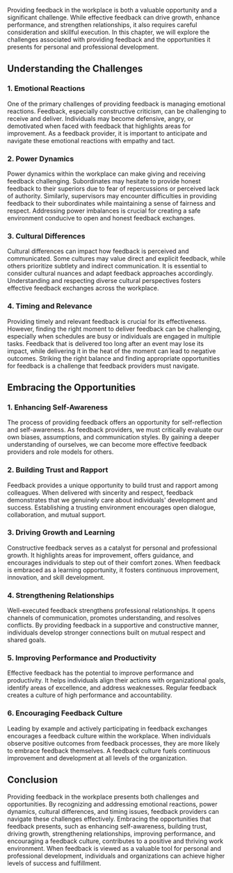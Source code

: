 
Providing feedback in the workplace is both a valuable opportunity and a significant challenge. While effective feedback can drive growth, enhance performance, and strengthen relationships, it also requires careful consideration and skillful execution. In this chapter, we will explore the challenges associated with providing feedback and the opportunities it presents for personal and professional development.

Understanding the Challenges
----------------------------

### **1. Emotional Reactions**

One of the primary challenges of providing feedback is managing emotional reactions. Feedback, especially constructive criticism, can be challenging to receive and deliver. Individuals may become defensive, angry, or demotivated when faced with feedback that highlights areas for improvement. As a feedback provider, it is important to anticipate and navigate these emotional reactions with empathy and tact.

### **2. Power Dynamics**

Power dynamics within the workplace can make giving and receiving feedback challenging. Subordinates may hesitate to provide honest feedback to their superiors due to fear of repercussions or perceived lack of authority. Similarly, supervisors may encounter difficulties in providing feedback to their subordinates while maintaining a sense of fairness and respect. Addressing power imbalances is crucial for creating a safe environment conducive to open and honest feedback exchanges.

### **3. Cultural Differences**

Cultural differences can impact how feedback is perceived and communicated. Some cultures may value direct and explicit feedback, while others prioritize subtlety and indirect communication. It is essential to consider cultural nuances and adapt feedback approaches accordingly. Understanding and respecting diverse cultural perspectives fosters effective feedback exchanges across the workplace.

### **4. Timing and Relevance**

Providing timely and relevant feedback is crucial for its effectiveness. However, finding the right moment to deliver feedback can be challenging, especially when schedules are busy or individuals are engaged in multiple tasks. Feedback that is delivered too long after an event may lose its impact, while delivering it in the heat of the moment can lead to negative outcomes. Striking the right balance and finding appropriate opportunities for feedback is a challenge that feedback providers must navigate.

Embracing the Opportunities
---------------------------

### **1. Enhancing Self-Awareness**

The process of providing feedback offers an opportunity for self-reflection and self-awareness. As feedback providers, we must critically evaluate our own biases, assumptions, and communication styles. By gaining a deeper understanding of ourselves, we can become more effective feedback providers and role models for others.

### **2. Building Trust and Rapport**

Feedback provides a unique opportunity to build trust and rapport among colleagues. When delivered with sincerity and respect, feedback demonstrates that we genuinely care about individuals' development and success. Establishing a trusting environment encourages open dialogue, collaboration, and mutual support.

### **3. Driving Growth and Learning**

Constructive feedback serves as a catalyst for personal and professional growth. It highlights areas for improvement, offers guidance, and encourages individuals to step out of their comfort zones. When feedback is embraced as a learning opportunity, it fosters continuous improvement, innovation, and skill development.

### **4. Strengthening Relationships**

Well-executed feedback strengthens professional relationships. It opens channels of communication, promotes understanding, and resolves conflicts. By providing feedback in a supportive and constructive manner, individuals develop stronger connections built on mutual respect and shared goals.

### **5. Improving Performance and Productivity**

Effective feedback has the potential to improve performance and productivity. It helps individuals align their actions with organizational goals, identify areas of excellence, and address weaknesses. Regular feedback creates a culture of high performance and accountability.

### **6. Encouraging Feedback Culture**

Leading by example and actively participating in feedback exchanges encourages a feedback culture within the workplace. When individuals observe positive outcomes from feedback processes, they are more likely to embrace feedback themselves. A feedback culture fuels continuous improvement and development at all levels of the organization.

Conclusion
----------

Providing feedback in the workplace presents both challenges and opportunities. By recognizing and addressing emotional reactions, power dynamics, cultural differences, and timing issues, feedback providers can navigate these challenges effectively. Embracing the opportunities that feedback presents, such as enhancing self-awareness, building trust, driving growth, strengthening relationships, improving performance, and encouraging a feedback culture, contributes to a positive and thriving work environment. When feedback is viewed as a valuable tool for personal and professional development, individuals and organizations can achieve higher levels of success and fulfillment.
